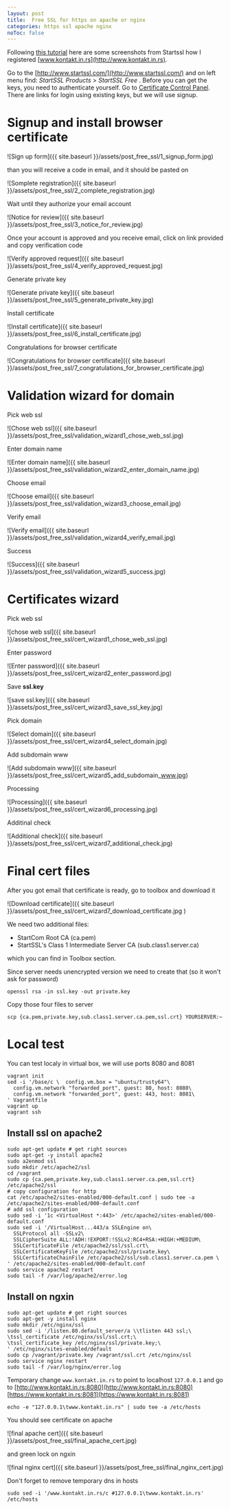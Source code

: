 ```yaml
---
layout: post
title:  Free SSL for https on apache or nginx
categories: https ssl apache nginx
noToc: false
---
```


Following [this tutorial](https://www.digitalocean.com/community/tutorials/how-to-set-up-apache-with-a-free-signed-ssl-certificate-on-a-vps) here are some screenshots from Startssl how I registered [www.kontakt.in.rs](http://www.kontakt.in.rs).

Go to the [http://www.startssl.com/](http://www.startssl.com/) and on left menu find: *StartSSL Products* > *StartSSL Free* . Before you can get the keys, you need to authenticate yourself. Go to [Certificate Control Panel](https://www.startssl.com/?app=12). There are links for login using existing keys, but we will use signup.

# Signup and install browser certificate 

![Sign up form]({{ site.baseurl }}/assets/post_free_ssl/1_signup_form.jpg)

than you will receive a code in email, and it should be pasted on

![Somplete registration]({{ site.baseurl }}/assets/post_free_ssl/2_complete_registration.jpg)

Wait until they authorize your email account

![Notice for review]({{ site.baseurl }}/assets/post_free_ssl/3_notice_for_review.jpg)

Once your account is approved and you receive email, click on link provided and copy verification code

![Verify approved request]({{ site.baseurl }}/assets/post_free_ssl/4_verify_approved_request.jpg)
 
Generate private key
 
![Generate private key]({{ site.baseurl }}/assets/post_free_ssl/5_generate_private_key.jpg)
 
Install certificate
 
![Install certificate]({{ site.baseurl }}/assets/post_free_ssl/6_install_certificate.jpg)
 
Congratulations for browser certificate
 
![Congratulations for browser certificate]({{ site.baseurl }}/assets/post_free_ssl/7_congratulations_for_browser_certificate.jpg)


# Validation wizard for domain

Pick web ssl

![Chose web ssl]({{ site.baseurl }}/assets/post_free_ssl/validation_wizard1_chose_web_ssl.jpg)

Enter domain name

![Enter domain name]({{ site.baseurl }}/assets/post_free_ssl/validation_wizard2_enter_domain_name.jpg)

Choose email

![Choose email]({{ site.baseurl }}/assets/post_free_ssl/validation_wizard3_choose_email.jpg)

Verify email

![Verify email]({{ site.baseurl }}/assets/post_free_ssl/validation_wizard4_verify_email.jpg)

Success

![Success]({{ site.baseurl }}/assets/post_free_ssl/validation_wizard5_success.jpg)

# Certificates wizard

Pick web ssl

![chose web ssl]({{ site.baseurl }}/assets/post_free_ssl/cert_wizard1_chose_web_ssl.jpg)

Enter password

![Enter password]({{ site.baseurl }}/assets/post_free_ssl/cert_wizard2_enter_password.jpg)

Save **ssl.key**

![save ssl.key]({{ site.baseurl }}/assets/post_free_ssl/cert_wizard3_save_ssl_key.jpg)

Pick domain

![Select domain]({{ site.baseurl }}/assets/post_free_ssl/cert_wizard4_select_domain.jpg)

Add subdomain www

![Add subdomain www]({{ site.baseurl }}/assets/post_free_ssl/cert_wizard5_add_subdomain_www.jpg)

Processing

![Processing]({{ site.baseurl }}/assets/post_free_ssl/cert_wizard6_processing.jpg)

Additinal check

![Additional check]({{ site.baseurl }}/assets/post_free_ssl/cert_wizard7_additional_check.jpg)


# Final cert files

After you got email that certificate is ready, go to toolbox and download it

![Download certificate]({{ site.baseurl }}/assets/post_free_ssl/cert_wizard7_download_certificate.jpg )

We need two additional files:

* StartCom Root CA (ca.pem)
* StartSSL's Class 1 Intermediate Server CA (sub.class1.server.ca)

which you can find in Toolbox section.

Since server needs unencrypted version we need to create that (so it won't ask for password)

~~~
openssl rsa -in ssl.key -out private.key 
~~~

Copy those four files to server

~~~
scp {ca.pem,private.key,sub.class1.server.ca.pem,ssl.crt} YOURSERVER:~ 
~~~

# Local test

You can test localy in virtual box, we will use ports 8080 and 8081

~~~
vagrant init
sed -i '/base/c \  config.vm.box = "ubuntu/trusty64"\
  config.vm.network "forwarded_port", guest: 80, host: 8080\
  config.vm.network "forwarded_port", guest: 443, host: 8081\
' Vagrantfile
vagrant up
vagrant ssh
~~~

## Install ssl on apache2

~~~
sudo apt-get update # get right sources
sudo apt-get -y install apache2
sudo a2enmod ssl
sudo mkdir /etc/apache2/ssl
cd /vagrant
sudo cp {ca.pem,private.key,sub.class1.server.ca.pem,ssl.crt} /etc/apache2/ssl
# copy configuration for http
cat /etc/apache2/sites-enabled/000-default.conf | sudo tee -a /etc/apache2/sites-enabled/000-default.conf
# add ssl configuration
sudo sed -i '1c <VirtualHost *:443>' /etc/apache2/sites-enabled/000-default.conf
sudo sed -i '/VirtualHost...443/a SSLEngine on\
  SSLProtocol all -SSLv2\
  SSLCipherSuite ALL:!ADH:!EXPORT:!SSLv2:RC4+RSA:+HIGH:+MEDIUM\
  SSLCertificateFile /etc/apache2/ssl/ssl.crt\
  SSLCertificateKeyFile /etc/apache2/ssl/private.key\
  SSLCertificateChainFile /etc/apache2/ssl/sub.class1.server.ca.pem \
' /etc/apache2/sites-enabled/000-default.conf
sudo service apache2 restart
sudo tail -f /var/log/apache2/error.log
~~~

## Install on ngxin

~~~
sudo apt-get update # get right sources
sudo apt-get -y install nginx
sudo mkdir /etc/nginx/ssl
sudo sed -i '/listen.80.default_server/a \\tlisten 443 ssl;\
\tssl_certificate /etc/nginx/ssl/ssl.crt;\
\tssl_certificate_key /etc/nginx/ssl/private.key;\
' /etc/nginx/sites-enabled/default
sudo cp /vagrant/private.key /vagrant/ssl.crt /etc/nginx/ssl
sudo service nginx restart
sudo tail -f /var/log/nginx/error.log
~~~

Temporary change `www.kontakt.in.rs` to point to localhost `127.0.0.1` and go to
[http://www.kontakt.in.rs:8080](http://www.kontakt.in.rs:8080) 
[https://www.kontakt.in.rs:8081](https://www.kontakt.in.rs:8081)

~~~
echo -e "127.0.0.1\twww.kontakt.in.rs" | sudo tee -a /etc/hosts
~~~


You should see certificate on apache


![final apache cert]({{ site.baseurl }}/assets/post_free_ssl/final_apache_cert.jpg)


and green lock on ngxin

![final nginx cert]({{ site.baseurl }}/assets/post_free_ssl/final_nginx_cert.jpg)



Don't forget to remove temporary dns in hosts

~~~
sudo sed -i '/www.kontakt.in.rs/c #127.0.0.1\twww.kontakt.in.rs' /etc/hosts
~~~
